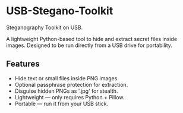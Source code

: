 # USB-Stegano-Toolkit

Steganography Toolkit on USB.  

A lightweight Python-based tool to hide and extract secret files inside images. Designed to be run directly from a USB drive for portability.  

## Features
- Hide text or small files inside PNG images.
- Optional passphrase protection for extraction.  
- Disguise hidden PNGs as '.jpg' for stealth.  
- Lightweight — only requires Python + Pillow.  
- Portable — run it from your USB stick.

